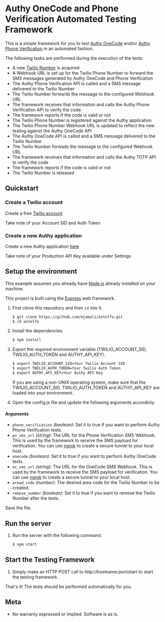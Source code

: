 # Authy OneCode and Phone Verification Automated Testing Framework

This is a simple framework for you to test [Authy OneCode](https://www.twilio.com/docs/api/authy/authy-totp) and/or [Authy Phone Verification](https://www.twilio.com/docs/api/authy/authy-phone-verification-api) in an automated fashion.

The following tasks are performed during the execution of the tests:
* A new [Twilio Number](https://www.twilio.com/phone-numbers) is acquired
* A Webhook URL is set up for the Twilio Phone Number to forward the SMS messages generated by Authy OneCode and Phone Verification
* The Authy Phone Verification API is called and a SMS message delivered to the Twilio Number
* The Twilio Number forwards the message to the configured Webhook URL
* The framework receives that information and calls the Authy Phone Verification API to verify the code.
* The framework reports if the code is valid or not
* The Twilio Phone Number is registered against the Authy application
* The Twilio Phone Number Webhook URL is updated to reflect the new testing against the Authy OneCode API
* The Authy OneCode API is called and a SMS message delivered to the Twilio Number
* The Twilio Number forwads the message to the configured Webhook URL
* The framework receives that information and calls the Authy TOTP API to verify the code
* The framework reports if the code is valid or not
* The Twilio Number is released

## Quickstart

### Create a Twilio account

Create a free [Twilio account](https://www.twilio.com/try-twilio)

Take note of your Account SID and Auth Token

### Create a new Authy application
Create a new Authy application [here](https://www.twilio.com/console/authy/applications)

Take note of your Production API Key available under Settings

## Setup the environment

This example assumes you already have [Node.js](https://nodejs.org) already installed on your machine.

This project is built using the [Express](http://expressjs.com/) web framework.

1. First clone this repository and then `cd` into it.

   ```bash
   $ git clone https://github.com/mjabali/astolfo.git
   $ cd astolfo
   ```

1. Install the dependencies.

   ```bash
   $ npm install
   ```

1. Export the required environment variable (TWILIO\_ACCOUNT\_SID, TWILIO\_AUTH\_TOKEN and AUTHY\_API\_KEY).

   ```bash
   $ export TWILIO_ACCOUNT_SID=Your Twilio Account SID
   $ export TWILIO_AUTH_TOKEN=Your Twilio Auth Token
   $ export AUTHY_API_KEY=Your Authy API Key

   ```
   If you are using a non-UNIX operating system, make sure that the TWILIO_ACCOUNT_SID, TWILIO_AUTH_TOKEN and AUTHY_API_KEY are loaded into your environment.

1. Open the config.js file and update the following arguments accordinly:
    
#### Arguments
* `phone_verification` _(boolean)_: Set it to true if you want to perform Authy Phone Verification tests.
* `pv_sms_url` _(string)_: The URL for the Phone Verification SMS Webhook. This is used by the framework to receive the SMS payload for verification. You can use [ngrok](https://ngrok.com/) to create a secure tunnel to your local host. 
* `onecode` _(boolean)_: Set it to true if you want to perform Authy OneCode tests.
* `oc_sms_url` _(string)_: The URL for the OneCode SMS Webhook. This is used by the framework to receive the SMS payload for verification. You can use [ngrok](https://ngrok.com/) to create a secure tunnel to your local host. 
* `aread_code` _(number)_: The desired area code for the Twilio Number to be created.
* `remove_number` _(boolean)_: Set it to true if you want to remove the Twilio Number after the tests.

Save the file.

## Run the server
1. Run the server with the following command.

   ```bash
   $ npm start
   ```

## Start the Testing Framework
1. Simply make an HTTP POST call to http://hostname:port/start to start the testing framework.

That's it! The tests should be performed automatically for you.

## Meta

* No warranty expressed or implied. Software is as is.
